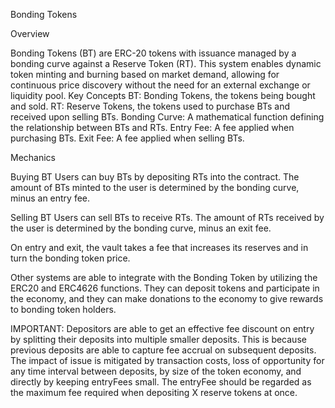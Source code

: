 Bonding Tokens

Overview

Bonding Tokens (BT) are ERC-20 tokens with issuance managed by a bonding curve against a Reserve Token (RT). This system enables dynamic token minting and burning based on market demand, allowing for continuous price discovery without the need for an external exchange or liquidity pool.
Key Concepts
BT: Bonding Tokens, the tokens being bought and sold.
RT: Reserve Tokens, the tokens used to purchase BTs and received upon selling BTs.
Bonding Curve: A mathematical function defining the relationship between BTs and RTs.
Entry Fee: A fee applied when purchasing BTs.
Exit Fee: A fee applied when selling BTs.


Mechanics

Buying BT
Users can buy BTs by depositing RTs into the contract. The amount of BTs minted to the user is determined by the bonding curve, minus an entry fee.


Selling BT
Users can sell BTs to receive RTs. The amount of RTs received by the user is determined by the bonding curve, minus an exit fee.


On entry and exit, the vault takes a fee that increases its reserves and in turn the bonding token price.

Other systems are able to integrate with the Bonding Token by utilizing the ERC20 and ERC4626 functions.
They can deposit tokens and participate in the economy, and they can make donations to the economy to give rewards to bonding token holders.

IMPORTANT:
Depositors are able to get an effective fee discount on entry by splitting their deposits into multiple smaller deposits.
This is because previous deposits are able to capture fee accrual on subsequent deposits.
The impact of issue is mitigated by transaction costs, loss of opportunity for any time interval between deposits, by size of the token economy, and directly by keeping entryFees small.
The entryFee should be regarded as the maximum fee required when depositing X reserve tokens at once.